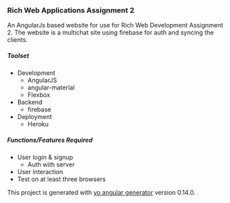 ### Rich Web Applications Assignment 2
An AngularJs based website for use for Rich Web Development Assignment 2. The website is a multichat site using firebase for auth and syncing the clients.


##### Toolset  
- Development  
  - AngularJS
  - angular-material
  - Flexbox  
- Backend
  - firebase
- Deployment  
  - Heroku

##### Functions/Features Required

- User login & signup
  - Auth with server
- User interaction
- Test on at least three browsers


This project is generated with [yo angular generator](https://github.com/yeoman/generator-angular)
version 0.14.0.
